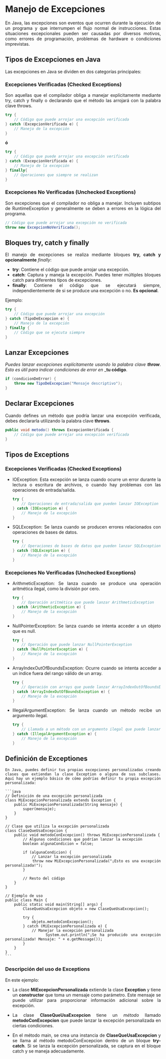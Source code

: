 <div align="justify">

# Manejo de Excepciones

En Java, las excepciones son eventos que ocurren durante la ejecución de un programa y que interrumpen el flujo normal de instrucciones. Estas situaciones excepcionales pueden ser causadas por diversos motivos, como errores de programación, problemas de hardware o condiciones imprevistas.

## Tipos de Excepciones en Java

Las excepciones en Java se dividen en dos categorías principales:

### Excepciones Verificadas (Checked Exceptions)

Son aquellas que el compilador obliga a manejar explícitamente mediante try, catch y finally o declarando que el método las arrojará con la palabra clave throws.

```java
try {
    // Código que puede arrojar una excepción verificada
} catch (ExcepcionVerificada e) {
    // Manejo de la excepción
}
```

__ó__

```java
try {
    // Código que puede arrojar una excepción verificada
} catch (ExcepcionVerificada e) {
    // Manejo de la excepción
} finally{
    // Operaciones que siempre se realizan
}
```

### Excepciones No Verificadas (Unchecked Exceptions)

Son excepciones que el compilador no obliga a manejar. Incluyen subtipos de RuntimeException y generalmente se deben a errores en la lógica del programa.

```java
// Código que puede arrojar una excepción no verificada
throw new ExcepcionNoVerificada();
```

## Bloques try, catch y finally

El manejo de excepciones se realiza mediante bloques __try, catch y opcionalmente__ _finally_:
- __try__: Contiene el código que puede arrojar una excepción.
- __catch__: Captura y maneja la excepción. Puedes tener múltiples bloques catch para diferentes tipos de excepciones.
- __finally__: Contiene el código que se ejecutará siempre, independientemente de si se produce una excepción o no. __Es opcional__.

Ejemplo:

```java
try {
    // Código que puede arrojar una excepción
} catch (TipoDeExcepcion e) {
    // Manejo de la excepción
} finally {
    // Código que se ejecuta siempre
}
```

## Lanzar Excepciones

_Puedes lanzar excepciones explícitamente usando la palabra clave_ ___throw___. _Esto es útil para indicar condiciones de error en_ ___tu código__.

```java
if (condicionDeError) {
    throw new TipoDeExcepcion("Mensaje descriptivo");
}
```

## Declarar Excepciones

Cuando defines un método que podría lanzar una excepción verificada, debes declararla utilizando la palabra clave __throws__.

```java
public void metodo() throws ExcepcionVerificada {
    // Código que puede arrojar una excepción verificada
}
```

## Tipos de Exceptions

### Excepciones Verificadas (Checked Exceptions)

- IOException: Esta excepción se lanza cuando ocurre un error durante la lectura o escritura de archivos, o cuando hay problemas con las operaciones de entrada/salida.

    ```java
    try {
        // Operaciones de entrada/salida que pueden lanzar IOException
    } catch (IOException e) {
        // Manejo de la excepción
    }
    ```

- SQLException: Se lanza cuando se producen errores relacionados con operaciones de bases de datos.

    ```java
    try {
        // Operaciones de bases de datos que pueden lanzar SQLException
    } catch (SQLException e) {
        // Manejo de la excepción
    }
    ```

### Excepciones No Verificadas (Unchecked Exceptions)
- ArithmeticException: Se lanza cuando se produce una operación aritmética ilegal, como la división por cero.

    ```java
    try {
        // Operación aritmética que puede lanzar ArithmeticException
    } catch (ArithmeticException e) {
        // Manejo de la excepción
    }
    ```

- NullPointerException: Se lanza cuando se intenta acceder a un objeto que es null.

    ```java
    try {
        // Operación que puede lanzar NullPointerException
    } catch (NullPointerException e) {
        // Manejo de la excepción
    }
    ```

- ArrayIndexOutOfBoundsException: Ocurre cuando se intenta acceder a un índice fuera del rango válido de un array.

    ```java
    try {
        // Operación con arrays que puede lanzar ArrayIndexOutOfBoundsException
    } catch (ArrayIndexOutOfBoundsException e) {
        // Manejo de la excepción
    }
    ```

- IllegalArgumentException: Se lanza cuando un método recibe un argumento ilegal.

    ```java
    try {
        // Llamada a un método con un argumento ilegal que puede lanzar IllegalArgumentException
    } catch (IllegalArgumentException e) {
        // Manejo de la excepción
    }
    ```

## Definición de Exceptiones

    En Java, puedes definir tus propias excepciones personalizadas creando clases que extiendan la clase Exception o alguna de sus subclases. Aquí hay un ejemplo básico de cómo podrías definir tu propia excepción personalizada:

    ```java
    // Definición de una excepción personalizada
    class MiExcepcionPersonalizada extends Exception {
        public MiExcepcionPersonalizada(String mensaje) {
            super(mensaje);
        }
    }

    // Clase que utiliza la excepción personalizada
    class ClaseQueUsaExcepcion {
        public void metodoConExcepcion() throws MiExcepcionPersonalizada {
            // Algunas condiciones que podrían lanzar la excepción
            boolean algunaCondicion = false;

            if (algunaCondicion) {
                // Lanzar la excepción personalizada
                throw new MiExcepcionPersonalizada("¡Esto es una excepción personalizada!");
            }

            // Resto del código
        }
    }

    // Ejemplo de uso
    public class Main {
        public static void main(String[] args) {
            ClaseQueUsaExcepcion objeto = new ClaseQueUsaExcepcion();

            try {
                objeto.metodoConExcepcion();
            } catch (MiExcepcionPersonalizada e) {
                // Manejar la excepción personalizada
                System.out.println("¡Se ha producido una excepción personalizada! Mensaje: " + e.getMessage());
            }
        }
    }
    ```

### Descripción del uso de Exceptions

En este ejemplo:

- La clase __MiExcepcionPersonalizada__ extiende la clase __Exception__ y tiene un __constructor__ que toma un mensaje como parámetro. Este mensaje se puede utilizar para proporcionar información adicional sobre la excepción.

- La clase __ClaseQueUsaExcepcion__ tiene un _método_ llamado __metodoConExcepcion__ que puede lanzar la excepción personalizada en ciertas condiciones.

- En el método main, se crea una instancia de __ClaseQueUsaExcepcion__ y se llama al método metodoConExcepcion dentro de un bloque __try-catch__. Si se lanza la excepción personalizada, se captura en el bloque catch y se maneja adecuadamente.



</div>